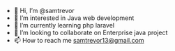- 👋 Hi, I’m @samtrevor
- 👀 I’m interested in Java web development
- 🌱 I’m currently learning php laravel
- 💞️ I’m looking to collaborate on Enterprise java project
- 📫 How to reach me samtrevor13@gmail.com

<!---
samtrevor/samtrevor is a ✨ special ✨ repository because its `README.md` (this file) appears on your GitHub profile.
You can click the Preview link to take a look at your changes.
--->
